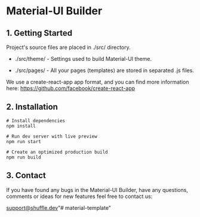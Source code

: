 # Material-UI Builder

## 1. Getting Started

Project's source files are placed in ./src/ directory. 

* ./src/theme/ - Settings used to build Material-UI theme.

* ./src/pages/ - All your pages (templates) are stored in separated .js files.

We use a create-react-app app format, and you can find more information here: 
https://github.com/facebook/create-react-app

## 2. Installation

```
# Install dependencies
npm install 

# Run dev server with live preview
npm run start

# Create an optimized production build
npm run build
```

## 3. Contact

If you have found any bugs in the Material-UI Builder, have any questions, 
comments or ideas for new features feel free to contact us:

support@shuffle.dev"# material-template" 
